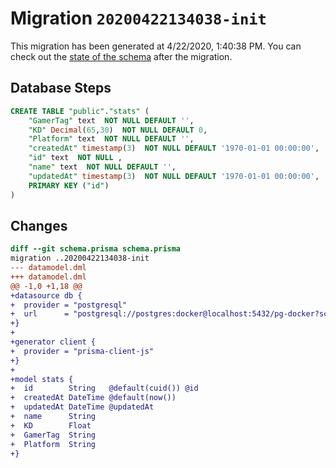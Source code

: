 # Migration `20200422134038-init`

This migration has been generated at 4/22/2020, 1:40:38 PM.
You can check out the [state of the schema](./schema.prisma) after the migration.

## Database Steps

```sql
CREATE TABLE "public"."stats" (
    "GamerTag" text  NOT NULL DEFAULT '',
    "KD" Decimal(65,30)  NOT NULL DEFAULT 0,
    "Platform" text  NOT NULL DEFAULT '',
    "createdAt" timestamp(3)  NOT NULL DEFAULT '1970-01-01 00:00:00',
    "id" text  NOT NULL ,
    "name" text  NOT NULL DEFAULT '',
    "updatedAt" timestamp(3)  NOT NULL DEFAULT '1970-01-01 00:00:00',
    PRIMARY KEY ("id")
) 
```

## Changes

```diff
diff --git schema.prisma schema.prisma
migration ..20200422134038-init
--- datamodel.dml
+++ datamodel.dml
@@ -1,0 +1,18 @@
+datasource db {
+  provider = "postgresql"
+  url      = "postgresql://postgres:docker@localhost:5432/pg-docker?schema=public"
+}
+
+generator client {
+  provider = "prisma-client-js"
+}
+
+model stats {
+  id        String   @default(cuid()) @id
+  createdAt DateTime @default(now())
+  updatedAt DateTime @updatedAt
+  name      String
+  KD        Float
+  GamerTag  String
+  Platform  String
+}
```


